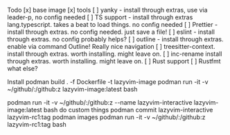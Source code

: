 Todo
[x] base image
[x] tools
[ ] yanky - install through extras, use via leader-p, no config needed
[ ] TS support - install through extras lang.typescript. takes a beat to load things. no config needed
[ ] Prettier - install through extras. no config needed. just save a file!
[ ] eslint - install through extras. no config probably helps?
[ ] outline - install through extras. enable via command Outline! Really nice navigation
[ ] treesitter-context. install through extras. worth installing. might leave on.
[ ] inc-rename install through extras. worth installing. might leave on.
[ ] Rust support
[ ] Rustfmt
what else?

Install
podman build . -f Dockerfile -t lazyvim-image
podman run -it -v ~/github/:/github:z lazyvim-image:latest bash

podman run -it -v ~/github/:/github:z --name lazyvim-interactive lazyvim-image:latest bash
do custom things
podman commit lazyvim-interactive lazyvim-rc1:tag
podman images
podman run -it -v ~/github/:/github:z lazyvim-rc1:tag bash
